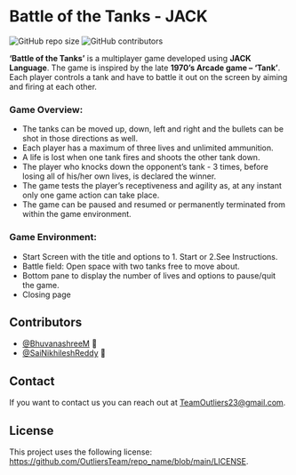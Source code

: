 # Battle of the Tanks - JACK 

<!--- These are examples. See https://shields.io for others or to customize this set of shields. You might want to include dependencies, project status and licence info here --->
![GitHub repo size](https://img.shields.io/github/repo-size/OutliersTeam/<repo-name>)
![GitHub contributors](https://img.shields.io/github/contributors/OutliersTeam/<repo-name>)

**‘Battle of the Tanks’** is a multiplayer game developed using **JACK Language**. The game is inspired by the late **1970’s Arcade game – ‘Tank’**.  Each player controls a tank and have to battle it out on the screen by aiming and firing at each other. 

### Game Overview:
* The tanks can be moved up, down, left and right and the bullets can be shot in those directions as well. 
* Each player has a maximum of three lives and unlimited ammunition. 
* A life is lost when one tank fires and shoots the other tank down. 
* The player who knocks down the opponent’s tank - 3 times, before losing all of his/her own lives, is declared the winner.
* The game tests the player’s receptiveness and agility as, at any instant only one game action can take place.
* The game can be paused and resumed or permanently terminated from within the game environment.

### Game Environment:
* Start Screen with the title and options to 1. Start or 2.See Instructions. 
* Battle field: Open space with two tanks free to move about. 
* Bottom pane to display the number of lives and options to pause/quit the game.
* Closing page


## Contributors

* [@BhuvanashreeM](https://github.com/BhuvanashreeM) 🦅
* [@SaiNikhileshReddy](https://github.com/SaiNikhileshReddy) 🦊

<!--You might want to consider using something like the [All Contributors](https://github.com/all-contributors/all-contributors) specification and its [emoji key](https://allcontributors.org/docs/en/emoji-key).-->

## Contact

If you want to contact us you can reach out at <TeamOutliers23@gmail.com>.

## License
<!--- If you're not sure which open license to use see https://choosealicense.com/--->

This project uses the following license: <https://github.com/OutliersTeam/repo_name/blob/main/LICENSE>.
